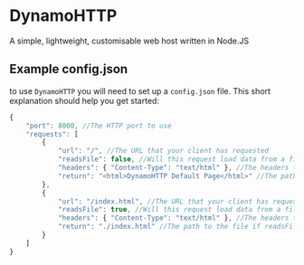 # DynamoHTTP
A simple, lightweight, customisable web host written in Node.JS


## Example config.json

to use `DynamoHTTP` you will need to set up a `config.json` file. This short explanation should help you get started:

```js
{
    "port": 8000, //The HTTP port to use
    "requests": [
        {
            "url": "/", //The URL that your client has requested
            "readsFile": false, //Will this request load data from a file?
            "headers": { "Content-Type": "text/html" }, //The headers to return
            "return": "<html>DynamoHTTP Default Page</html>" //The path to the file if readsFile is true, if not this value can be set to any text.
        },
        {
            "url": "/index.html", //The URL that your client has requested
            "readsFile": true, //Will this request load data from a file?
            "headers": { "Content-Type": "text/html" }, //The headers to return
            "return": "./index.html" //The path to the file if readsFile is true, if not this value can be set to any text.
        }
    ]
}

```
